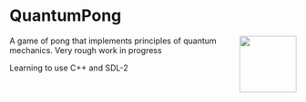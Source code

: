 # QuantumPong

<img align="right" src="./QuantumPong2/res/catball.png" width="100" height="100">

A game of pong that implements principles of quantum mechanics.  Very rough work in progress

Learning to use C++ and SDL-2
